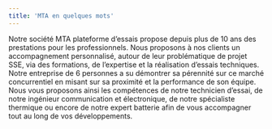 ```yaml
---
title: 'MTA en quelques mots'
---
```


Notre société MTA plateforme d’essais propose depuis plus de 10 ans des prestations pour les professionnels. Nous proposons à nos clients un accompagnement personnalisé, autour de leur problématique de projet SSE, via des formations, de l’expertise et la réalisation d’essais techniques. Notre entreprise de 6 personnes a su démontrer sa pérennité sur ce marché concurrentiel en misant sur sa proximité et la performance de son équipe. Nous vous proposons ainsi les compétences de notre technicien d’essai, de notre ingénieur communication et électronique, de notre spécialiste thermique ou encore de notre expert batterie afin de vous accompagner tout au long de vos développements.